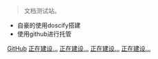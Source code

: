 
> 文档测试站。

- 自豪的使用doscify搭建 
- 使用github进行托管

[GitHub](https://github.com/laoyali/)
[正在建设...](#abcde)
[正在建设...](#abcde)
[正在建设...](#abcde)
[正在建设...](#abcde)
